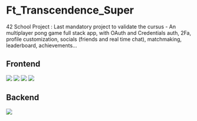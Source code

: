 # Ft_Transcendence_Super
42 School Project : Last mandatory project to validate the cursus - An multiplayer pong game full stack app, with OAuth and Credentials auth, 2Fa, profile customization, socials (friends and real time chat), matchmaking, leaderboard, achievements...

<h2>Frontend</h2>

<img src="https://img.shields.io/badge/HTML5-E34F26?style=for-the-badge&logo=HTML5&logoColor=white"/></a>
<img src="https://img.shields.io/badge/CSS3-1572B6?style=for-the-badge&logo=CSS3&logoColor=white"/>
<img src="https://img.shields.io/badge/TypeScript-3178C6?style=for-the-badge&logo=TypeScript&logoColor=white"/></a>
<img src="https://img.shields.io/badge/Next.js-000000?style=for-the-badge&logo=Next.js&logoColor=white"/>

<h2>Backend</h2>

<img src="https://img.shields.io/badge/nestjs-%23E0234E.svg?style=for-the-badge&logo=nestjs&logoColor=white"/>
